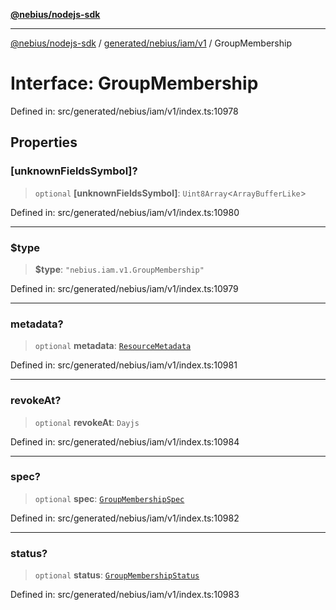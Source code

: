 [**@nebius/nodejs-sdk**](../../../../../README.md)

***

[@nebius/nodejs-sdk](../../../../../README.md) / [generated/nebius/iam/v1](../README.md) / GroupMembership

# Interface: GroupMembership

Defined in: src/generated/nebius/iam/v1/index.ts:10978

## Properties

### \[unknownFieldsSymbol\]?

> `optional` **\[unknownFieldsSymbol\]**: `Uint8Array`\<`ArrayBufferLike`\>

Defined in: src/generated/nebius/iam/v1/index.ts:10980

***

### $type

> **$type**: `"nebius.iam.v1.GroupMembership"`

Defined in: src/generated/nebius/iam/v1/index.ts:10979

***

### metadata?

> `optional` **metadata**: [`ResourceMetadata`](../../../common/v1/interfaces/ResourceMetadata.md)

Defined in: src/generated/nebius/iam/v1/index.ts:10981

***

### revokeAt?

> `optional` **revokeAt**: `Dayjs`

Defined in: src/generated/nebius/iam/v1/index.ts:10984

***

### spec?

> `optional` **spec**: [`GroupMembershipSpec`](GroupMembershipSpec.md)

Defined in: src/generated/nebius/iam/v1/index.ts:10982

***

### status?

> `optional` **status**: [`GroupMembershipStatus`](GroupMembershipStatus.md)

Defined in: src/generated/nebius/iam/v1/index.ts:10983
